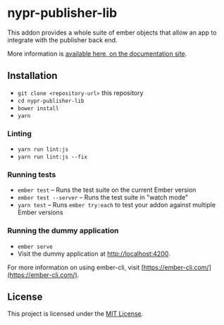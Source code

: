 # nypr-publisher-lib

This addon provides a whole suite of ember objects that allow an app to integrate with the publisher back end.

More information is [available here, on the documentation site](https://nypublicradio.github.io/nypr-publisher-lib/).

Installation
------------------------------------------------------------------------------

* `git clone <repository-url>` this repository
* `cd nypr-publisher-lib`
* `bower install`
* `yarn`

### Linting

* `yarn run lint:js`
* `yarn run lint:js --fix`

### Running tests

* `ember test` – Runs the test suite on the current Ember version
* `ember test --server` – Runs the test suite in "watch mode"
* `yarn test` – Runs `ember try:each` to test your addon against multiple Ember versions

### Running the dummy application

* `ember serve`
* Visit the dummy application at [http://localhost:4200](http://localhost:4200).

For more information on using ember-cli, visit [https://ember-cli.com/](https://ember-cli.com/).

License
------------------------------------------------------------------------------

This project is licensed under the [MIT License](LICENSE.md).
